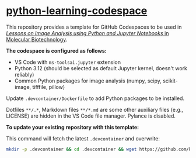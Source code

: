 # [python-learning-codespace](https://github.com/kostrykin/python-learning-codespace)

This repository provides a template for GitHub Codespaces to be used in [*Lessons on Image Analysis using Python and Jupyter Notebooks* in Molecular Biotechnology](https://github.com/users/kostrykin/projects/4).

**The codespace is configured as follows:**
- VS Code with `ms-toolsai.jupyter` extension
- Python 3.12 (should be selected as default Jupyter kernel, doesn't work reliably)
- Common Python packages for image analysis (numpy, scipy, scikit-image, tifffile, pillow)

Update `.devcontainer/Dockerfile` to add Python packages to be installed.

Dotfiles `**/.*`, Markdown files `**/*.md` are some other auxiliary files (e.g., LICENSE) are hidden in the VS Code file manager. Pylance is disabled.

**To update your existing repository with this template:**

This command will fetch the latest `.devcontainer` and overwrite:
```bash
mkdir -p .devcontainer && cd .devcontainer && wget https://github.com/kostrykin/python-learning-codespace/raw/master/.devcontainer/devcontainer.json && wget https://github.com/kostrykin/python-learning-codespace/raw/master/.devcontainer/Dockerfile
```